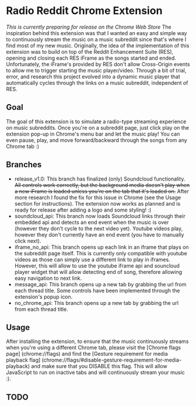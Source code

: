 # Radio Reddit Chrome Extension
*This is currently preparing for release on the Chrome Web Store*
The inspiration behind this extension was that I wanted an easy and simple way to continuously stream the music on a music subreddit since that's where I find most of my new music. Originally, the idea of the implementation of this extension was to build on top of the Reddit Enhancement Suite (RES), opening and closing each RES iFrame as the songs started and ended. Unfortunately, the iFrame's provided by RES don't allow Cross-Origin events to allow me to trigger starting the music player/video. Through a bit of trial, error, and research this project evolved into a dynamic music player that automatically cycles through the links on a music subreddit, independent of RES.

## Goal
The goal of this extension is to simulate a radio-type streaming experience on music subreddits. Once you're on a subreddit page, just click play on the extension pop-up in Chrome's menu bar and let the music play! You can even pause, play, and move forward/backward through the songs from any Chrome tab :)

## Branches
- release_v1.0: This branch has finalized (only) Soundcloud functionality. ~~All controls work correctly, but the background media doesn't play when a new iFrame is loaded unless you're on the tab that it's loaded on.~~ After more research I found the fix for this issue in Chrome (see the Usage section for instructions). The extension now works as planned and is ready for release after adding a logo and some styling! :)
- soundcloud_api: This branch now loads Soundcloud links through their embedded api and detects an end event when the music is over (however they don't cycle to the next video yet). Youtube videos play, however they don't currently have an end event (you have to manually click next).
- iframe_no_api: This branch opens up each link in an iframe that plays on the subreddit page itself. This is currently only compatible with youtube videos as those can simply use a different link to play in iframes. However, this will allow to use the youtube iframe api and souncloud player widget that will allow detecting end of song, therefore allowing easy navigation to next link.
- message_api: This branch opens up a new tab by grabbing the url from each thread title. Some controls have been implemented through the extension's popup icon.  
- no_chrome_api: This branch opens up a new tab by grabbing the url from each thread title.

## Usage
After installing the extension, to ensure that the music continuously streams when you're using a different Chrome tab, please visit the [Chrome flags page] (chrome://flags) and find the [Gesture requirement for media playback flag] (chrome://flags/#disable-gesture-requirement-for-media-playback) and make sure that you DISABLE this flag. This will allow JavaScript to run on inactive tabs and will continuously stream your music :).

## TODO

